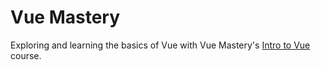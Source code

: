 # Vue Mastery 

Exploring and learning the basics of Vue with Vue Mastery's [Intro to Vue](https://www.vuemastery.com/courses/intro-to-vue-js/vue-instance/) course. 